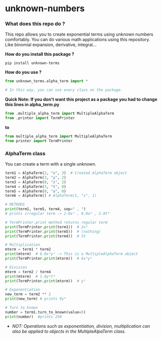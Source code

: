 # unknown-numbers

### What does this repo do ?

This repo allows you to create exponential terms using unknown numbers comfortably. You can do various math applications using this repository. Like binomial expansion, derivative, integral...


**How do you install this package ?**
```commandline
pip install unknown-terms
```

**How do you use ?**

```python
from unknown_terms.alpha_term import *

# In this way, you can use every class on the package.
```

**Quick Note: If you don't want this project as a 
package you had to change this lines in alpha_term.py** 

```python
from .multiple_alpha_term import MultipleAlphaTerm
from .printer import TermPrinter
```

**to**
 
 ```python
from multiple_alpha_term import MultipleAlphaTerm
from printer import TermPrinter
```


### AlphaTerm class

You can create a term with a single unknown.

```python
term1 = AlphaTerm(2, "x", 3)  # Created AlphaTerm object
term2 = AlphaTerm(3, "y", 2)
term3 = AlphaTerm(0, "z", 2)
term4 = AlphaTerm(3, "t", 0)
term5 = AlphaTerm(0, "a", 0)
term6 = AlphaTerm() # AlphaTerm(1, "x", 1)

# METHODS
print(term1, term5, term4, sep=" , ")
# prints irregular term -> 2.0x³ , 0.0a⁰ , 3.0t⁰

# TermPrinter.print method returns regular term
print(TermPrinter.print(term1))  # 2x³
print(TermPrinter.print(term5))  # (nothing)
print(TermPrinter.print(term4))  # 3t

# Multiplication 
mterm = term1 * term2
print(mterm)  # 6.0x³y² -> This is a MultipleAlphaTerm object
print(TermPrinter.print(mterm))  # 6x³y²

# Division
mterm = term2 / term4
print(mterm)  # 1.0y²t⁰
print(TermPrinter.print(mterm))  # y²

# Exponentiation
new_term = term2 ** 2
print(new_term) # prints 9y⁴

# Turn to known
number = term1.turn_to_known(value=5)
print(number)  #prints 250


```


- _NOT: Operations such as exponentiation, division, multiplication can also be applied to objects in the MultipleAlpaTerm class._
